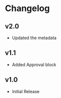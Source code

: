 # Changelog

## v2.0

- Updated the metadata

## v1.1

- Added Approval block

## v1.0

- Initial Release
